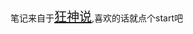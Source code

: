 笔记来自于<span style="color:red;font-size:20px;">[狂神说](https://space.bilibili.com/95256449)</span>,喜欢的话就点个start吧

